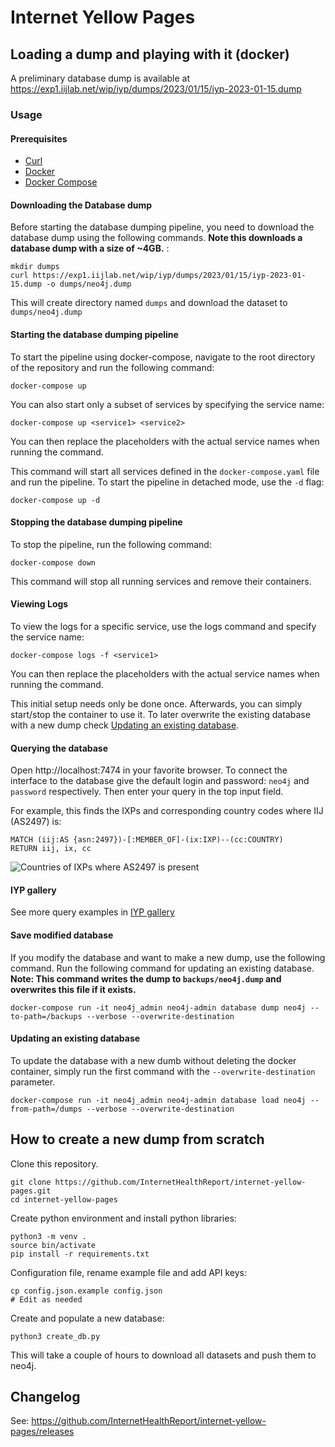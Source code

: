 # Internet Yellow Pages


## Loading a dump and playing with it (docker)

A preliminary database dump is available at https://exp1.iijlab.net/wip/iyp/dumps/2023/01/15/iyp-2023-01-15.dump

### Usage
#### Prerequisites
- [Curl](https://curl.se/download.html)
- [Docker](https://www.docker.com/)
- [Docker Compose](https://docs.docker.com/compose/install/)

#### Downloading the Database dump
Before starting the database dumping pipeline, you need to download the database dump using the following commands. **Note this downloads a database dump with a size of ~4GB.**
:
```
mkdir dumps
curl https://exp1.iijlab.net/wip/iyp/dumps/2023/01/15/iyp-2023-01-15.dump -o dumps/neo4j.dump
```

This will create directory named `dumps` and download the dataset to `dumps/neo4j.dump`

#### Starting the database dumping pipeline
To start the pipeline using docker-compose, navigate to the root directory of the repository and run the following command:
```
docker-compose up
```
You can also start only a subset of services by specifying the service name:
```
docker-compose up <service1> <service2>
```
You can then replace the placeholders with the actual service names when running the command.

This command will start all services defined in the `docker-compose.yaml` file and run the pipeline. To start the pipeline in detached mode, use the `-d` flag:
```
docker-compose up -d
```

#### Stopping the database dumping pipeline
To stop the pipeline, run the following command:
```
docker-compose down
```
This command will stop all running services and remove their containers.

#### Viewing Logs
To view the logs for a specific service, use the logs command and specify the service name:
```
docker-compose logs -f <service1>
```
You can then replace the placeholders with the actual service names when running the command.

This initial setup needs only be done once. Afterwards, you can simply start/stop the container to
use it. To later overwrite the existing database with a new dump check [Updating an existing
database](#updating-an-existing-database).

#### Querying the database

Open http://localhost:7474 in your favorite browser. To connect the interface to the database give
the default login and password: `neo4j` and `password` respectively. Then enter your query in the top input field.

For example, this finds the IXPs and corresponding country codes where IIJ (AS2497) is:
```cypher
MATCH (iij:AS {asn:2497})-[:MEMBER_OF]-(ix:IXP)--(cc:COUNTRY)
RETURN iij, ix, cc
```
![Countries of IXPs where AS2497 is present](/documentation/assets/gallery/as2497ixpCountry.svg)

#### IYP gallery

See more query examples in [IYP gallery](/documentation/gallery.md)

#### Save modified database

If you modify the database and want to make a new dump, use the following command. Run the following command for updating an existing database. **Note: This command writes the dump to `backups/neo4j.dump` and overwrites this file if it exists.** 
```
docker-compose run -it neo4j_admin neo4j-admin database dump neo4j --to-path=/backups --verbose --overwrite-destination
```

#### Updating an existing database

To update the database with a new dumb without deleting the docker container, simply run the
first command with the `--overwrite-destination` parameter.
```
docker-compose run -it neo4j_admin neo4j-admin database load neo4j --from-path=/dumps --verbose --overwrite-destination
```

## How to create a new dump from scratch

Clone this repository.
```
git clone https://github.com/InternetHealthReport/internet-yellow-pages.git
cd internet-yellow-pages
```

Create python environment and install python libraries:
```
python3 -m venv .
source bin/activate
pip install -r requirements.txt
```

Configuration file, rename example file and add API keys:
```
cp config.json.example config.json
# Edit as needed
```

Create and populate a new database:
```
python3 create_db.py
```
This will take a couple of hours to download all datasets and push them to neo4j.

## Changelog

See: https://github.com/InternetHealthReport/internet-yellow-pages/releases

